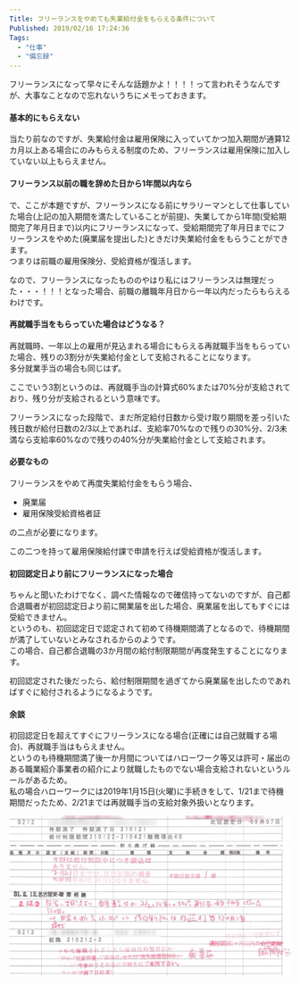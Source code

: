 ```yaml
---
Title: フリーランスをやめても失業給付金をもらえる条件について
Published: 2019/02/16 17:24:36
Tags:
  - "仕事"
  - "備忘録"
---
```

フリーランスになって早々にそんな話題かよ！！！！って言われそうなんですが、大事なことなので忘れないうちにメモっておきます。  

#### 基本的にもらえない  
当たり前なのですが、失業給付金は雇用保険に入っていてかつ加入期間が通算12カ月以上ある場合にのみもらえる制度のため、フリーランスは雇用保険に加入していない以上もらえません。  

#### フリーランス以前の職を辞めた日から1年間以内なら  

で、ここが本題ですが、フリーランスになる前にサラリーマンとして仕事していた場合(上記の加入期間を満たしていることが前提)、失業してから1年間(受給期間完了年月日まで)以内にフリーランスになって、受給期間完了年月日までにフリーランスをやめた(廃業届を提出した)ときだけ失業給付金をもらうことができます。  
つまりは前職の雇用保険分、受給資格が復活します。  

なので、フリーランスになったもののやはり私にはフリーランスは無理だった・・・！！！となった場合、前職の離職年月日から一年以内だったらもらえるわけです。  

#### 再就職手当をもらっていた場合はどうなる？  
再就職時、一年以上の雇用が見込まれる場合にもらえる再就職手当をもらっていた場合、残りの3割分が失業給付金として支給されることになります。  
多分就業手当の場合も同じはず。  

ここでいう3割というのは、再就職手当の計算式60%または70%分が支給されており、残り分が支給されるという意味です。  

フリーランスになった段階で、まだ所定給付日数から受け取り期間を差っ引いた残日数が給付日数の2/3以上であれば、支給率70%なので残りの30%分、2/3未満なら支給率60%なので残りの40%分が失業給付金として支給されます。  

#### 必要なもの  
フリーランスをやめて再度失業給付金をもらう場合、

* 廃業届
* 雇用保険受給資格者証  

の二点が必要になります。  

この二つを持って雇用保険給付課で申請を行えば受給資格が復活します。  

#### 初回認定日より前にフリーランスになった場合  
ちゃんと聞いたわけでなく、調べた情報なので確信持ってないのですが、自己都合退職者が初回認定日より前に開業届を出した場合、廃業届を出してもすぐには受給できません。  
というのも、初回認定日で認定されて初めて待機期間満了となるので、待機期間が満了していないとみなされるからのようです。  
この場合、自己都合退職の3か月間の給付制限期間が再度発生することになります。  

初回認定された後だったら、給付制限期間を過ぎてから廃業届を出したのであればすぐに給付されるようになるようです。  

#### 余談
初回認定日を超えてすぐにフリーランスになる場合(正確には自己就職する場合)、再就職手当はもらえません。  
というのも待機期間満了後一か月間についてはハローワーク等又は許可・届出のある職業紹介事業者の紹介により就職したものでない場合支給されないというルールがあるため。  
私の場合ハローワークには2019年1月15日(火曜)に手続きをして、1/21まで待機期間だったため、2/21までは再就職手当の支給対象外扱いとなります。  

![](20190216172215.png) 